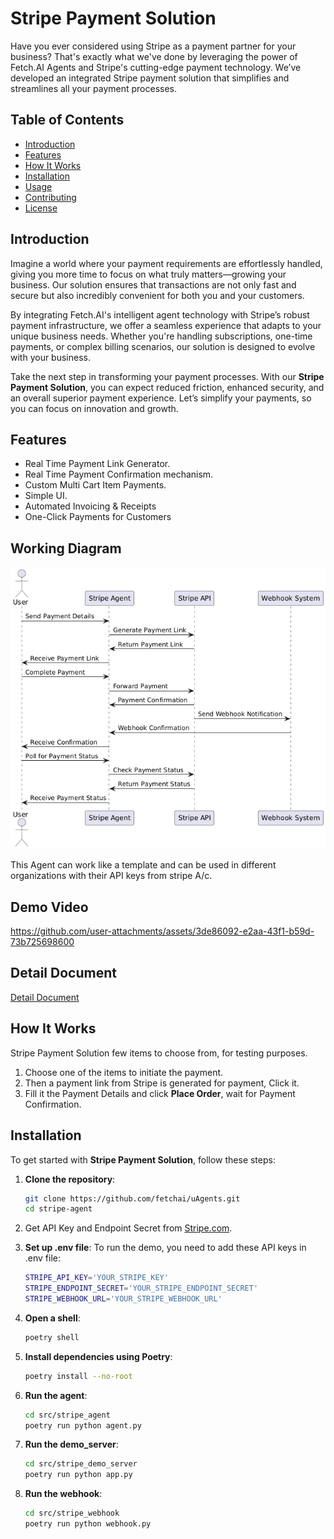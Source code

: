 # Stripe Payment Solution

Have you ever considered using Stripe as a payment partner for your business? 
That's exactly what we've done by leveraging the power of Fetch.AI Agents and Stripe's cutting-edge payment technology. 
We’ve developed an integrated Stripe payment solution that simplifies and streamlines all your payment processes.

## Table of Contents

- [Introduction](#introduction)
- [Features](#features)
- [How It Works](#how-it-works)
- [Installation](#installation)
- [Usage](#usage)
- [Contributing](#contributing)
- [License](#license)

## Introduction

Imagine a world where your payment requirements are effortlessly handled,
giving you more time to focus on what truly matters—growing your business. 
Our solution ensures
that transactions are not only fast and secure but also incredibly convenient for both you and your customers.

By integrating Fetch.AI's intelligent agent technology with Stripe’s robust payment infrastructure, we offer a seamless experience that adapts to your unique business needs. 
Whether you're handling subscriptions, one-time payments, or complex billing scenarios, our solution is designed to evolve with your business.

Take the next step in transforming your payment processes.
With our **Stripe Payment Solution**, you can expect reduced friction, 
enhanced security, and an overall superior payment experience.
Let’s simplify your payments, so you can focus on innovation and growth.

## Features

- Real Time Payment Link Generator.
- Real Time Payment Confirmation mechanism.
- Custom Multi Cart Item Payments.
- Simple UI.
- Automated Invoicing & Receipts
- One-Click Payments for Customers

## Working Diagram

![Working Diagram](./images/payment_system_overview.png "Working Diagram")

This Agent can work like a template and can be used in different organizations with their API keys from stripe A/c.


## Demo Video 

https://github.com/user-attachments/assets/3de86092-e2aa-43f1-b59d-73b725698600


## Detail Document

[Detail Document](https://github.com/user-attachments/files/16706323/Stripe_Agent_Integration.pdf)


## How It Works

Stripe Payment Solution few items to choose from, for testing purposes. 

1. Choose one of the items to initiate the payment.
2. Then a payment link from Stripe is generated for payment, Click it.
3. Fill it the Payment Details and click **Place Order**, wait for Payment Confirmation.

## Installation

To get started with **Stripe Payment Solution**, follow these steps:

1. **Clone the repository**:
   ```bash
   git clone https://github.com/fetchai/uAgents.git
   cd stripe-agent
   
2. Get API Key and Endpoint Secret from [Stripe.com](https://dashboard.stripe.com/login).

3. **Set up .env file**:
   To run the demo, you need to add these API keys in .env file:
   ```bash
   STRIPE_API_KEY='YOUR_STRIPE_KEY'
   STRIPE_ENDPOINT_SECRET='YOUR_STRIPE_ENDPOINT_SECRET'
   STRIPE_WEBHOOK_URL='YOUR_STRIPE_WEBHOOK_URL'

4. **Open a shell**:
   ```bash
   poetry shell

5. **Install dependencies using Poetry**:
   ```bash
   poetry install --no-root

6. **Run the agent**:
   ```bash
   cd src/stripe_agent
   poetry run python agent.py

7. **Run the demo_server**:
   ```bash
   cd src/stripe_demo_server
   poetry run python app.py

8. **Run the webhook**:
   ```bash
   cd src/stripe_webhook
   poetry run python webhook.py
